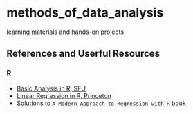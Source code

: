 # methods_of_data_analysis
learning materials and hands-on projects


## References and Userful Resources

### R 
- [Basic Analysis in R, SFU](https://www.sfu.ca/~mjbrydon/tutorials/BAinR/)
- [Linear Regression in R, Princeton](https://libguides.princeton.edu/c.php?g=1315411&p=9671574#s-lg-box-wrapper-36293217)
- [Solutions to `A Modern Approach to Regression with R` book ](https://jolars.github.io/MARsolutions/introduction.html)

